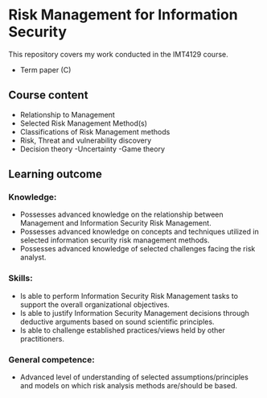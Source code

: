 # Risk Management for Information Security
This repository covers my work conducted in the IMT4129 course.
- Term paper (C)

## Course content
- Relationship to Management
- Selected Risk Management Method(s)
- Classifications of Risk Management methods
- Risk, Threat and vulnerability discovery
- Decision theory -Uncertainty -Game theory

## Learning outcome
### Knowledge:
- Possesses advanced knowledge on the relationship between Management and Information Security Risk Management.
- Possesses advanced knowledge on concepts and techniques utilized in selected information security risk management methods.
- Possesses advanced knowledge of selected challenges facing the risk analyst.

### Skills:
- Is able to perform Information Security Risk Management tasks to support the overall organizational objectives.
- Is able to justify Information Security Management decisions through deductive arguments based on sound scientific principles.
- Is able to challenge established practices/views held by other practitioners.

### General competence:
- Advanced level of understanding of selected assumptions/principles and models on which risk analysis methods are/should be based.
